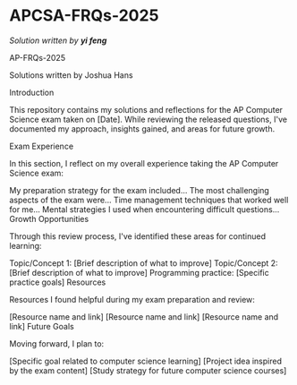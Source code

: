# APCSA-FRQs-2025

*Solution written by **yi feng***

AP-FRQs-2025

Solutions written by Joshua Hans

Introduction

This repository contains my solutions and reflections for the AP Computer Science exam taken on [Date]. While reviewing the released questions, I've documented my approach, insights gained, and areas for future growth.

Exam Experience

In this section, I reflect on my overall experience taking the AP Computer Science exam:

My preparation strategy for the exam included...
The most challenging aspects of the exam were...
Time management techniques that worked well for me...
Mental strategies I used when encountering difficult questions...
Growth Opportunities

Through this review process, I've identified these areas for continued learning:

Topic/Concept 1: [Brief description of what to improve]
Topic/Concept 2: [Brief description of what to improve]
Programming practice: [Specific practice goals]
Resources

Resources I found helpful during my exam preparation and review:

[Resource name and link]
[Resource name and link]
[Resource name and link]
Future Goals

Moving forward, I plan to:

[Specific goal related to computer science learning]
[Project idea inspired by the exam content]
[Study strategy for future computer science courses]
